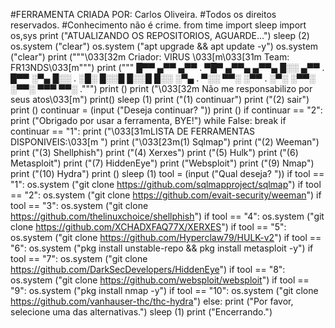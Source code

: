 
#FERRAMENTA CRIADA POR: Carlos Oliveira.
#Todos os direitos reservados.
#Conhecimento não é crime.
from time import sleep
import os,sys
print ("ATUALIZANDO OS REPOSITORIOS, AGUARDE...")
sleep (2)
os.system ("clear")
os.system ("apt upgrade && apt update -y")
os.system ("clear")
print ("""\033[32m Criador: VIRUS
\033[m\033[31m Team: FR13NDS\033[m""")
print ("""
█▀▀ ▄▀▀ ▄▀▀ . ▀█▀ ▄▀▀▄ ▄▀▀▄ █░░ ▄▀▀ .
█▀▀ ░▀▄ █░░ . ░█░ █░░█ █░░█ █░░ ░▀▄ .
▀░░ ▀▀░ ░▀▀ . ░▀░ ░▀▀░ ░▀▀░ ▀▀▀ ▀▀░ .""")
print ()
print ("\033[32m Não me responsabilizo por seus atos\033[m")
print()
sleep (1)
print ("(1) continuar")
print ("(2) sair")
print ()
continuar = (input ("Deseja continuar? "))
print ()
if continuar == "2":
	print ("Obrigado por usar a ferramenta, BYE!")
	while False:
		break
if continuar == "1":
	print ("\033[31mLISTA DE FERRAMENTAS DISPONIVEIS:\033[m ")
	print ("\033[23m(1) Sqlmap")
	print ("(2) Weeman")
	print ("(3) Shellphish")
	print ("(4) Xerxes")
	print ("(5) Hulk")
	print ("(6) Metasploit")
	print ("(7) HiddenEye")
	print ("Websploit")
	print ("(9) Nmap")
	print ("(10) Hydra")
print ()
sleep (1)
tool = (input ("Qual deseja? "))
if tool == "1":
	os.system ("git clone https://github.com/sqlmapproject/sqlmap")
if tool == "2":
	os.system ("git clone https://github.com/evait-security/weeman")
if tool == "3":
	os.system ("git clone https://github.com/thelinuxchoice/shellphish")
if tool == "4":
	os.system ("git clone https://github.com/XCHADXFAQ77X/XERXES")
if tool == "5":
	os.system ("git clone https://github.com/Hyperclaw79/HULK-v2")
if tool == "6":
	os.system ("pkg install unstable-repo && pkg install metasploit -y")
if tool == "7":
	os.system ("git clone https://github.com/DarkSecDevelopers/HiddenEye")
if tool == "8":
	os.system ("git clone https://github.com/websploit/websploit")
if tool == "9":
	os.system ("pkg install nmap -y")
if tool == "10":
	os.system ("git clone https://github.com/vanhauser-thc/thc-hydra")
else:
	print ("Por favor, selecione uma das alternativas.")
	sleep (1)
	print ("Encerrando.")
